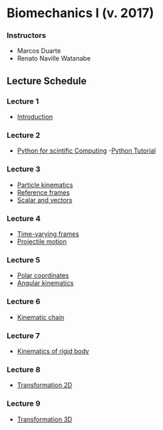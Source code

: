 # Biomechanics I (v. 2017)  


### Instructors  
- Marcos Duarte
- Renato Naville Watanabe


## Lecture Schedule

### Lecture 1   
- [Introduction](https://nbviewer.jupyter.org/github/BMClab/bmc/blob/master/Notebooks/Biomechanics.ipynb)

### Lecture 2
- [Python for scintific Computing](https://nbviewer.jupyter.org/github/BMClab/bmc/blob/master/Notebooks/PythonForScientificComputing.ipynb)
-[Python Tutorial](https://nbviewer.jupyter.org/github/demotu/BMC/blob/master/notebooks/PythonTutorial.ipynb)


### Lecture 3
- [Particle kinematics](http://nbviewer.jupyter.org/github/demotu/BMC/blob/master/notebooks/KinematicsParticle.ipynb)
- [Reference frames](https://nbviewer.jupyter.org/github/BMClab/bmc/blob/master/notebooks/ReferenceFrame.ipynb)
- [Scalar and vectors](https://nbviewer.jupyter.org/github/BMClab/bmc/blob/master/notebooks/ScalarVector.ipynb)

### Lecture 4

- [Time-varying frames](https://nbviewer.jupyter.org/github/BMClab/bmc/blob/master/Notebooks/Time-varying%20frames.ipynb)
- [Projectile motion](https://nbviewer.jupyter.org/github/BMClab/bmc/blob/master/notebooks/ProjectileMotion.ipynb)
 
### Lecture 5 
- [Polar coordinates](https://nbviewer.jupyter.org/github/BMClab/bmc/blob/master/notebooks/PolarCoordinates.ipynb)
- [Angular kinematics](https://nbviewer.jupyter.org/github/BMClab/bmc/blob/master/notebooks/KinematicsAngular2D.ipynb)

### Lecture 6
- [Kinematic chain](https://nbviewer.jupyter.org/github/BMClab/bmc/blob/master/notebooks/KinematicChain.ipynb)

### Lecture 7
- [Kinematics of rigid body](https://github.com/BMClab/bmc/blob/master/notebooks/KinematicsOfRigidBody.ipynb)

### Lecture 8
- [Transformation 2D](https://nbviewer.jupyter.org/github/BMClab/bmc/blob/master/notebooks/Transformation2D.ipynb)

### Lecture 9
- [Transformation 3D](https://nbviewer.jupyter.org/github/BMClab/bmc/blob/master/notebooks/Transformation3D.ipynb)
